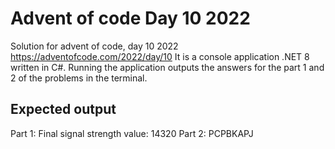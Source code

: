 # Advent of code Day 10 2022
Solution for advent of code, day 10 2022 https://adventofcode.com/2022/day/10
It is a console application .NET 8 written in C#.
Running the application outputs the answers for the part 1 and 2 of the problems in the terminal.

## Expected output
Part 1: Final signal strength value: 14320
Part 2: PCPBKAPJ